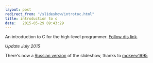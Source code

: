```yaml
---
layout: post
redirect_from: "/slideshow/introtoc.html"
title: introduction to c
date:   2015-05-29 09:43:29
---
```

An introduction to C for the high-level programmer. [Follow dis link](/slideshow/english/introtoc).


*Update July 2015*

There's now a [Russian version](/slideshow/russian/introtoc.html) of the slideshow, thanks to [mokeev1995](https://github.com/mokeev1995)

